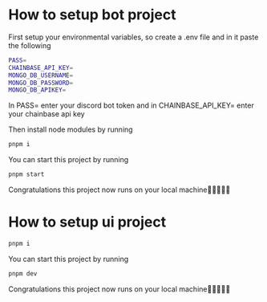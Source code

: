# How to setup bot project

First setup your environmental variables, so create a .env file and in it paste the following

```bash
PASS=
CHAINBASE_API_KEY=
MONGO_DB_USERNAME=
MONGO_DB_PASSWORD=
MONGO_DB_APIKEY=
```

In PASS= enter your discord bot token and in CHAINBASE_API_KEY= enter your chainbase api key

Then install node modules by running

```bash
pnpm i
```

You can start this project by running

```bash
pnpm start
```

Congratulations this project now runs on your local machine🎉🎉🎉🎉🎉

# How to setup ui project

```bash
pnpm i
```

You can start this project by running

```bash
pnpm dev
```

Congratulations this project now runs on your local machine🎉🎉🎉🎉🎉